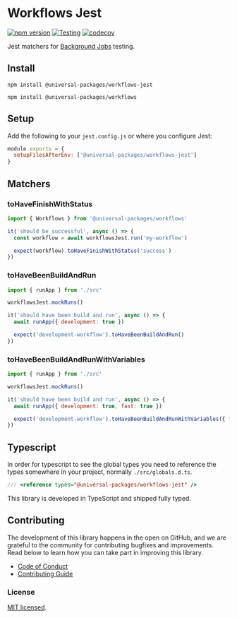 # Workflows Jest

[![npm version](https://badge.fury.io/js/@universal-packages%2Fworkflows-jest.svg)](https://www.npmjs.com/package/@universal-packages/workflows-jest)
[![Testing](https://github.com/universal-packages/universal-workflows-jest/actions/workflows/testing.yml/badge.svg)](https://github.com/universal-packages/universal-workflows-jest/actions/workflows/testing.yml)
[![codecov](https://codecov.io/gh/universal-packages/universal-workflows-jest/branch/main/graph/badge.svg?token=CXPJSN8IGL)](https://codecov.io/gh/universal-packages/universal-workflows-jest)

Jest matchers for [Background Jobs](https://github.com/universal-packages/universal-workflows) testing.

## Install

```shell
npm install @universal-packages/workflows-jest

npm install @universal-packages/workflows
```

## Setup

Add the following to your `jest.config.js` or where you configure Jest:

```js
module.exports = {
  setupFilesAfterEnv: ['@universal-packages/workflows-jest']
}
```

## Matchers

### toHaveFinishWithStatus

```js
import { Workflows } from '@universal-packages/workflows'

it('should be successful', async () => {
  const workflow = await workflowsJest.run('my-workflow')

  expect(workflow).toHaveFinishWithStatus('success')
})
```

### toHaveBeenBuildAndRun

```js
import { runApp } from './src'

workflowsJest.mockRuns()

it('should have been build and run', async () => {
  await runApp({ development: true })

  expect('development-workflow').toHaveBeenBuildAndRun()
})
```

### toHaveBeenBuildAndRunWithVariables

```js
import { runApp } from './src'

workflowsJest.mockRuns()

it('should have been build and run', async () => {
  await runApp({ development: true, fast: true })

  expect('development-workflow').toHaveBeenBuildAndRunWithVariables({ fast: true })
})
```

## Typescript

In order for typescript to see the global types you need to reference the types somewhere in your project, normally `./src/globals.d.ts`.

```ts
/// <reference types="@universal-packages/workflows-jest" />
```

This library is developed in TypeScript and shipped fully typed.

## Contributing

The development of this library happens in the open on GitHub, and we are grateful to the community for contributing bugfixes and improvements. Read below to learn how you can take part in improving this library.

- [Code of Conduct](./CODE_OF_CONDUCT.md)
- [Contributing Guide](./CONTRIBUTING.md)

### License

[MIT licensed](./LICENSE).
